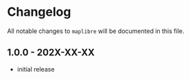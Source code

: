 # Changelog

All notable changes to `maplibre` will be documented in this file.

## 1.0.0 - 202X-XX-XX

- initial release
